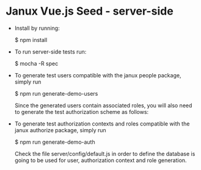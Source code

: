 # Janux Vue.js Seed - server-side

* Install by running:

	$ npm install

* To run server-side tests run:

	$ mocha -R spec

* To generate test users compatible with the janux people package, simply run

	$ npm run generate-demo-users

	Since the generated users contain associated roles, you will also need to generate
	the test authorization scheme as follows:

* To generate test authorization contexts and roles compatible with the janux
authorize package, simply run

	$ npm run generate-demo-auth

    Check the file server/config/default.js in order to define the database is
    going to be used for user, authorization context and role generation.